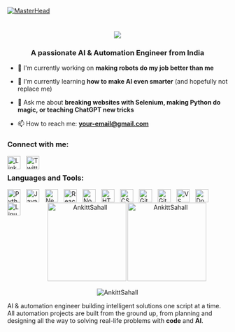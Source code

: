 [![MasterHead](https://user-images.githubusercontent.com/10498744/210012254-234538ff-d198-48aa-8964-37e6fd45d227.gif)](https://github.com/AnkittSahall)

<h1 align="center">
  <img src="https://readme-typing-svg.herokuapp.com/?font=Righteous&size=35&center=true&vCenter=true&width=500&height=70&duration=4000&lines=Hi+👋,+I'm+Ankit+Sahal!;AI+%26+Automation+Engineer;Prompt+Engineering+Expert;" />
</h1>

<h3 align="center">A passionate AI & Automation Engineer from India</h3>

- 🔭 I'm currently working on **making robots do my job better than me**

- 🌱 I'm currently learning **how to make AI even smarter** (and hopefully not replace me)

- 💬 Ask me about **breaking websites with Selenium, making Python do magic, or teaching ChatGPT new tricks**

- 📫 How to reach me: **your-email@gmail.com**

<h3 align="left">Connect with me:</h3>
<p align="left">
  <a href="https://linkedin.com/in/your-linkedin" target="blank">
    <img align="left" alt="LinkedIn" width="30px" style="padding-right:10px;" src="https://cdn.jsdelivr.net/gh/devicons/devicon/icons/linkedin/linkedin-original.svg" />
  </a>
  <a href="https://twitter.com/your-twitter" target="blank">
    <img align="left" alt="Twitter" width="30px" style="padding-right:10px;" src="https://cdn.jsdelivr.net/gh/devicons/devicon/icons/twitter/twitter-original.svg" />
  </a>
</p>

<br/>

<h3 align="left">Languages and Tools:</h3>
<p align="left">
  <img align="left" alt="Python" width="30px" style="padding-right:10px;" src="https://cdn.jsdelivr.net/gh/devicons/devicon/icons/python/python-original.svg" />
  <img align="left" alt="JavaScript" width="30px" style="padding-right:10px;" src="https://cdn.jsdelivr.net/gh/devicons/devicon/icons/javascript/javascript-plain.svg" />
  <img align="left" alt="NextJS" width="30px" style="padding-right:10px;" src="https://cdn.jsdelivr.net/gh/devicons/devicon/icons/nextjs/nextjs-original.svg" />
  <img align="left" alt="React" width="30px" style="padding-right:10px;" src="https://cdn.jsdelivr.net/gh/devicons/devicon/icons/react/react-original.svg" />
  <img align="left" alt="NodeJS" width="30px" style="padding-right:10px;" src="https://cdn.jsdelivr.net/gh/devicons/devicon/icons/nodejs/nodejs-original.svg" />
  <img align="left" alt="HTML" width="30px" style="padding-right:10px;" src="https://cdn.jsdelivr.net/gh/devicons/devicon/icons/html5/html5-plain.svg" />
  <img align="left" alt="CSS" width="30px" style="padding-right:10px;" src="https://cdn.jsdelivr.net/gh/devicons/devicon/icons/css3/css3-plain.svg" />
  <img align="left" alt="Git" width="30px" style="padding-right:10px;" src="https://cdn.jsdelivr.net/gh/devicons/devicon/icons/git/git-original.svg" />
  <img align="left" alt="GitHub" width="30px" style="padding-right:10px;" src="https://cdn.jsdelivr.net/gh/devicons/devicon/icons/github/github-original.svg" />
  <img align="left" alt="VS Code" width="30px" style="padding-right:10px;" src="https://cdn.jsdelivr.net/gh/devicons/devicon/icons/vscode/vscode-original.svg" />
  <img align="left" alt="Docker" width="30px" style="padding-right:10px;" src="https://cdn.jsdelivr.net/gh/devicons/devicon/icons/docker/docker-original.svg" />
  <img align="left" alt="Linux" width="30px" style="padding-right:10px;" src="https://cdn.jsdelivr.net/gh/devicons/devicon/icons/linux/linux-original.svg" />
</p>

<br/>

<p align="center">
  <img src="https://github-readme-stats.vercel.app/api?username=AnkittSahall&show_icons=true&locale=en&theme=tokyonight" alt="AnkittSahall" height="180" />
  <img src="https://github-readme-stats.vercel.app/api/top-langs?username=AnkittSahall&show_icons=true&locale=en&layout=compact&theme=tokyonight" alt="AnkittSahall" height="180" />
</p>

<p align="center">
  <img src="https://github-readme-streak-stats.herokuapp.com/?user=AnkittSahall&theme=tokyonight" alt="AnkittSahall" />
</p>

AI & automation engineer building intelligent solutions one script at a time.  
All automation projects are built from the ground up, from planning and designing all the way to solving real-life problems with **code** and **AI**.
